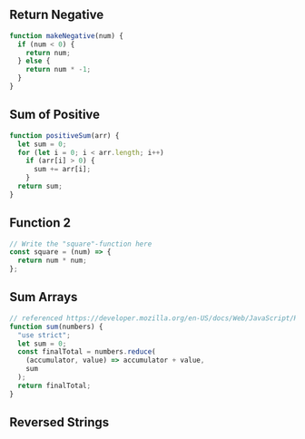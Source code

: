 ## Return Negative

```js
function makeNegative(num) {
  if (num < 0) {
    return num;
  } else {
    return num * -1;
  }
}
```

## Sum of Positive

```js
function positiveSum(arr) {
  let sum = 0;
  for (let i = 0; i < arr.length; i++)
    if (arr[i] > 0) {
      sum += arr[i];
    }
  return sum;
}
```

## Function 2

```js
// Write the "square"-function here
const square = (num) => {
  return num * num;
};
```

## Sum Arrays

```js
// referenced https://developer.mozilla.org/en-US/docs/Web/JavaScript/Reference/Global_Objects/Array/reduce
function sum(numbers) {
  "use strict";
  let sum = 0;
  const finalTotal = numbers.reduce(
    (accumulator, value) => accumulator + value,
    sum
  );
  return finalTotal;
}
```

## Reversed Strings

```js

```
